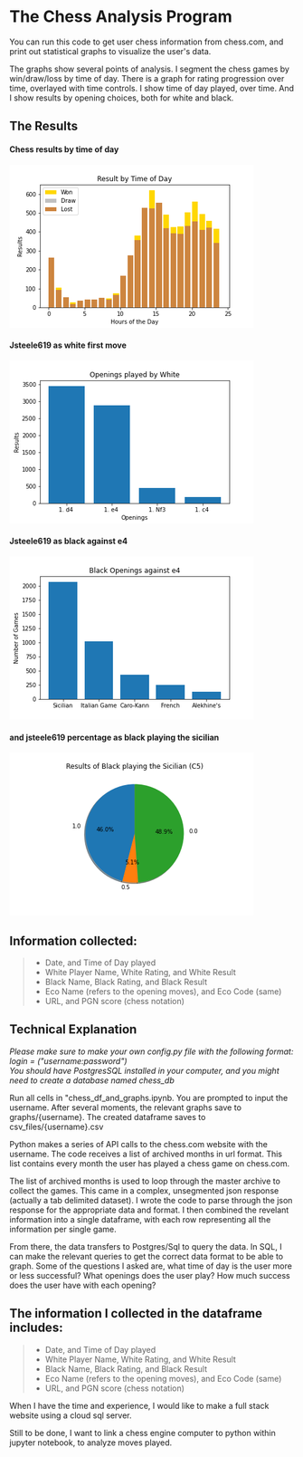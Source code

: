 # The Chess Analysis Program

You can run this code to get user chess information from chess.com, and print out statistical graphs to visualize the user's data.

The graphs show several points of analysis. I segment the chess games by win/draw/loss by time of day. There is a graph for rating progression over time, overlayed with time controls. I show time of day played, over time. And I show results by opening choices, both for white and black.

## The Results

#### Chess results by time of day
![Chess by Time of Day](/graphs/jsteele619/time_based/comparison_of_time_of_day.png)

#### Jsteele619 as white first move
![First Move](graphs/jsteele619/openings/jsteele619_as_white_openings.png)

#### Jsteele619 as black against e4
![black against e4](graphs/jsteele619/openings/jsteele619_as_black_against_e4.png)

#### and jsteele619 percentage as black playing the sicilian
![black sicilian](graphs/jsteele619/openings/jsteele619_as_black_playing_sicilian_results.png)
  
## Information collected: 
  
> * Date, and Time of Day played
> * White Player Name, White Rating, and White Result
> * Black Name, Black Rating, and Black Result
> * Eco Name (refers to the opening moves), and Eco Code (same)
> * URL, and PGN score (chess notation)


## Technical Explanation

_Please make sure to make your own config.py file with the following format: login = ("username:password")_ \
_You should have PostgresSQL installed in your computer, and you might need to create a database named chess_db_

Run all cells in "chess_df_and_graphs.ipynb. You are prompted to input the username. After several moments, the relevant graphs save to graphs/{username}. The created dataframe saves to csv_files/{username}.csv

Python makes a series of API calls to the chess.com website with the username. The code receives a list of archived months in url format. This list contains every month the user has played a chess game on chess.com.
  
The list of archived months is used to loop through the master archive to collect the games. This came in a complex, unsegmented json response (actually a tab delimited dataset). I wrote the code to parse through the json response for the appropriate data and format. I then combined the revelant information into a single dataframe, with each row representing all the information per single game.

From there, the data transfers to Postgres/Sql to query the data. In SQL, I can make the relevant queries to get the correct data format to be able to graph. Some of the questions I asked are, what time of day is the user more or less successful? What openings does the user play? How much success does the user have with each opening?
 
## The information I collected in the dataframe includes: 
  
> * Date, and Time of Day played
> * White Player Name, White Rating, and White Result
> * Black Name, Black Rating, and Black Result
> * Eco Name (refers to the opening moves), and Eco Code (same)
> * URL, and PGN score (chess notation)

When I have the time and experience, I would like to make a full stack website using a cloud sql server.

Still to be done, I want to link a chess engine computer to python within jupyter notebook, to analyze moves played.
